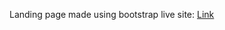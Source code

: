Landing page made using bootstrap
live site: [Link](https://ali-vx.github.io/bootstrap-landing-page/)
